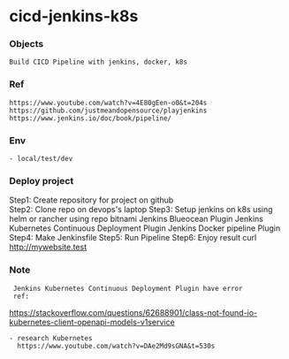 # cicd-jenkins-k8s

### Objects
    Build CICD Pipeline with jenkins, docker, k8s

### Ref
    https://www.youtube.com/watch?v=4E80gEen-o0&t=204s
    https://github.com/justmeandopensource/playjenkins
    https://www.jenkins.io/doc/book/pipeline/

### Env
    - local/test/dev

### Deploy project
Step1: Create repository for project on github  
Step2: Clone repo on devops's laptop
Step3: Setup jenkins on k8s using helm or rancher using repo bitnami
        Jenkins Blueocean Plugin
        Jenkins Kubernetes Continuous Deployment Plugin
        Jenkins Docker pipeline Plugin
Step4: Make Jenkinsfile
Step5: Run Pipeline
Step6: Enjoy result
  curl http://mywebsite.test

 ### Note
     Jenkins Kubernetes Continuous Deployment Plugin have error
     ref: 
https://stackoverflow.com/questions/62688901/class-not-found-io-kubernetes-client-openapi-models-v1service

    - research Kubernetes
      https://www.youtube.com/watch?v=DAe2Md9sGNA&t=530s
   